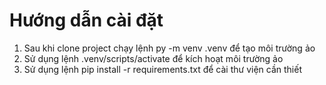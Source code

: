 # Hướng dẫn cài đặt
1. Sau khi clone project chạy lệnh py -m venv .venv để tạo môi trường ảo
2. Sử dụng lệnh .venv/scripts/activate để kích hoạt môi trường ảo
3. Sử dụng lệnh pip install -r requirements.txt để cài thư viện cần thiết
